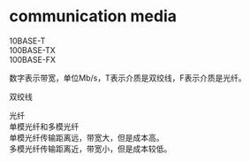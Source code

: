 # communication media  
  
10BASE-T  
100BASE-TX  
100BASE-FX  
  
数字表示带宽，单位Mb/s，T表示介质是双绞线，F表示介质是光纤。  
  

双绞线  
  
  
光纤  
单模光纤和多模光纤  
单模光纤传输距离远，带宽大，但是成本高。  
多模光纤传输距离近，带宽小，但是成本较低。  
  
